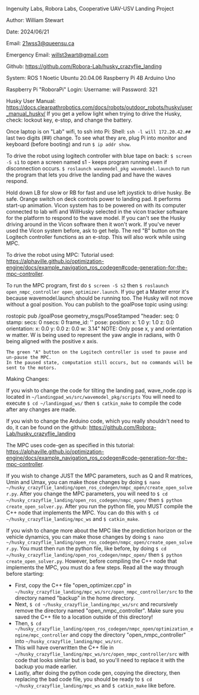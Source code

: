 Ingenuity Labs, Robora Labs, Cooperative UAV-USV Landing Project

Author: William Stewart

Date: 2024/06/21

Email: 21wss3@queensu.ca

Emergency Email: willst3wart@gmail.com

Github:
https://github.com/Robora-Lab/husky_crazyflie_landing

System:
  ROS 1 Noetic
  Ubuntu 20.04.06
  Raspberry Pi 4B
  Arduino Uno

Raspberry Pi "RoboraPi" Login:
  Username: will
  Password: 321

Husky User Manual:
https://docs.clearpathrobotics.com/docs/robots/outdoor_robots/husky/user_manual_husky/
If you get a yellow light when trying to drive the Husky, check: lockout key, e-stop, and change the battery.

Once laptop is on "Lab" wifi, to ssh into Pi:
  Shell: `ssh -l will 172.20.42.##`               last two digits (##) change. To see what they are, plug Pi into monitor and keyboard (before booting) and run `$ ip addr show`.


To drive the robot using logitech controller with blue tape on back:
  `$ screen -S s1`                                to open a screen named s1 - keeps program running even if disconnection occurs.
  `$ roslaunch wavemodel_pkg wavemodel.launch`    to run the program that lets you drive the landing pad and have the waves respond.

  Hold down LB for slow or RB for fast and use left joystick to drive husky. Be safe.
  Orange switch on deck controls power to landing pad. It performs start-up animation.
  Vicon system has to be powered on with its computer connected to lab wifi and WillHusky selected in the vicon tracker software for the platform to respond to the wave model.
  If you can't see the Husky driving around in the Vicon software then it won't work. If you've never used the Vicon system before, ask to get help.
  The red "B" button on the Logitech controller functions as an e-stop. This will also work while using MPC.

To drive the robot using MPC:
  Tutorial used:
  https://alphaville.github.io/optimization-engine/docs/example_navigation_ros_codegen#code-generation-for-the-mpc-controller.

  To run the MPC program, first do `$ screen -S s2` then `$ roslaunch open_nmpc_controller open_optimizer.launch`.
  If you get a Master error it's because wavemodel.launch should be running too.
  The Husky will not move without a goal position. You can publish to the goalPose topic using using:

  rostopic pub /goalPose geometry_msgs/PoseStamped "header:
  seq: 0
  stamp:
    secs: 0
    nsecs: 0
  frame_id: ''
pose:
  position:
    x: 1.0
    y: 1.0
    z: 0.0
  orientation:
    x: 0.0
    y: 0.0
    z: 0.0
    w: 3.14"
    NOTE: Only pose x, y and orientation w matter. W is being used to represent the yaw angle in radians, with 0 being aligned with the positive x axis.

    The green "A" button on the Logitech controller is used to pause and un-pause the MPC.
    In the paused state, computation still occurs, but no commands will be sent to the motors.

Making Changes:

  If you wish to change the code for tilting the landing pad, wave_node.cpp is located in `~/landingpad_ws/src/wavemodel_pkg/scripts`
  You will need to execute `$ cd ~/landingpad_ws/` then `$ catkin_make` to compile the code after any changes are made.

  If you wish to change the Arduino code, which you really shouldn't need to do, it can be found on the github:
  https://github.com/Robora-Lab/husky_crazyflie_landing

  The MPC uses code-gen as specified in this tutorial: https://alphaville.github.io/optimization-engine/docs/example_navigation_ros_codegen#code-generation-for-the-mpc-controller.

  If you wish to change JUST the MPC parameters, such as Q and R matrices, Umin and Umax, you can make those changes by doing `$ nano ~/husky_crazyflie_landing/open_ros_codegen/nmpc_open/create_open_solver.py`.
  After you change the MPC parameters, you will need to `$ cd ~/husky_crazyflie_landing/open_ros_codegen/nmpc_open/` then `$ python create_open_solver.py`.
  After you run the python file, you MUST compile the C++ node that implements the MPC.
  You can do this with `$ cd ~/husky_crazyflie_landing/mpc_ws` and `$ catkin_make`.

  If you wish to change more about the MPC like the prediction horizon or the vehicle dynamics, you can make those changes by doing `$ nano ~/husky_crazyflie_landing/open_ros_codegen/nmpc_open/create_open_solver.py`.
  You must then run the python file, like before, by doing `$ cd ~/husky_crazyflie_landing/open_ros_codegen/nmpc_open/` then `$ python create_open_solver.py`.
  However, before compiling the C++ node that implements the MPC, you must do a few steps. Read all the way through before starting:
  * First, copy the C++ file "open_optimizer.cpp" in `~/husky_crazyflie_landing/mpc_ws/src/open_nmpc_controller/src` to the directory named "backup" in the home directory.
  * Next, `$ cd ~/husky_crazyflie_landing/mpc_ws/src` and recursively remove the directory named "open_nmpc_controller". Make sure you saved the C++ file to a location outside of this directory!
  * Then, `$ cd ~/husky_crazyflie_landing/open_ros_codegen/nmpc_open/optimization_engine/mpc_controller` and copy the directory "open_nmpc_controller" into `~/husky_crazyflie_landing/mpc_ws/src`.
  * This will have overwritten the C++ file in `~/husky_crazyflie_landing/mpc_ws/src/open_nmpc_controller/src` with code that looks similar but is bad, so you'll need to replace it with the backup you made earlier.
  * Lastly, after doing the python code gen, copying the directory, then replacing the bad code file, you should be ready to `$ cd ~/husky_crazyflie_landing/mpc_ws` and `$ catkin_make` like before.
